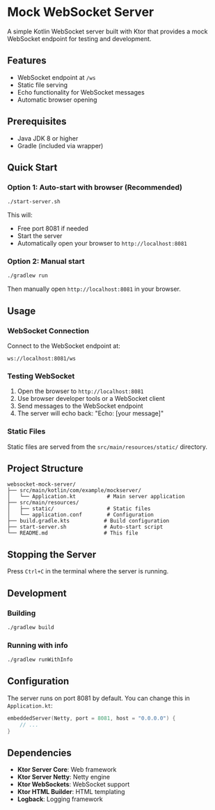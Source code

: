 # Mock WebSocket Server

A simple Kotlin WebSocket server built with Ktor that provides a mock WebSocket endpoint for testing and development.

## Features

- WebSocket endpoint at `/ws`
- Static file serving
- Echo functionality for WebSocket messages
- Automatic browser opening

## Prerequisites

- Java JDK 8 or higher
- Gradle (included via wrapper)

## Quick Start

### Option 1: Auto-start with browser (Recommended)
```bash
./start-server.sh
```
This will:
- Free port 8081 if needed
- Start the server
- Automatically open your browser to `http://localhost:8081`

### Option 2: Manual start
```bash
./gradlew run
```
Then manually open `http://localhost:8081` in your browser.

## Usage

### WebSocket Connection
Connect to the WebSocket endpoint at:
```
ws://localhost:8081/ws
```

### Testing WebSocket
1. Open the browser to `http://localhost:8081`
2. Use browser developer tools or a WebSocket client
3. Send messages to the WebSocket endpoint
4. The server will echo back: "Echo: [your message]"

### Static Files
Static files are served from the `src/main/resources/static/` directory.

## Project Structure

```
websocket-mock-server/
├── src/main/kotlin/com/example/mockserver/
│   └── Application.kt          # Main server application
├── src/main/resources/
│   ├── static/                 # Static files
│   └── application.conf        # Configuration
├── build.gradle.kts           # Build configuration
├── start-server.sh            # Auto-start script
└── README.md                  # This file
```

## Stopping the Server

Press `Ctrl+C` in the terminal where the server is running.

## Development

### Building
```bash
./gradlew build
```

### Running with info
```bash
./gradlew runWithInfo
```

## Configuration

The server runs on port 8081 by default. You can change this in `Application.kt`:

```kotlin
embeddedServer(Netty, port = 8081, host = "0.0.0.0") {
    // ...
}
```

## Dependencies

- **Ktor Server Core**: Web framework
- **Ktor Server Netty**: Netty engine
- **Ktor WebSockets**: WebSocket support
- **Ktor HTML Builder**: HTML templating
- **Logback**: Logging framework 